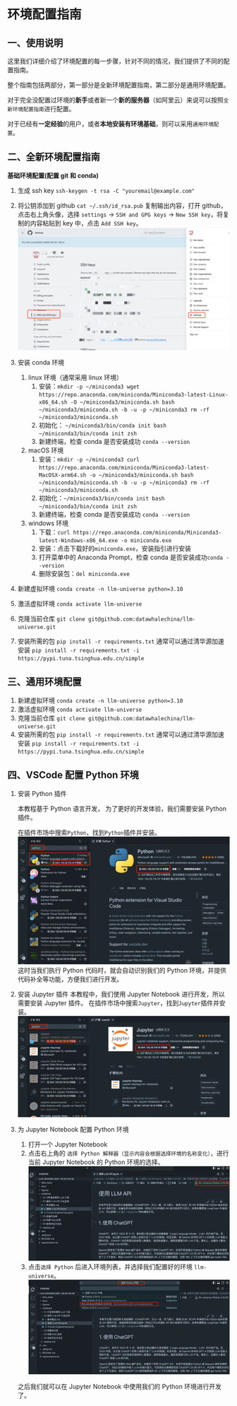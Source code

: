 # 环境配置指南

## 一、使用说明
这里我们详细介绍了环境配置的每一步骤，针对不同的情况，我们提供了不同的配置指南。

整个指南包括两部分，第一部分是全新环境配置指南，第二部分是通用环境配置。

对于完全没配置过环境的**新手**或者新一个**新的服务器**（如阿里云）来说可以按照`全新环境配置指南`进行配置。

对于已经有**一定经验**的用户，或者**本地安装有环境基础**，则可以采用`通用环境配置`。


## 二、全新环境配置指南
**基础环境配置(配置 git 和 conda)**
1. 生成 ssh key
`ssh-keygen -t rsa -C "youremail@example.com"`
2. 将公钥添加到 github
`cat ~/.ssh/id_rsa.pub`
复制输出内容，打开 github，点击右上角头像，选择 `settings` -> `SSH and GPG keys` -> `New SSH key`，将复制的内容粘贴到 key 中，点击 `Add SSH key`。
![添加 ssh key 到 github](../../figures/C1-1-github_ssh.png)
1. 安装 conda 环境
   1. linux 环境（通常采用 linux 环境）
      1. 安装：`mkdir -p ~/miniconda3
wget https://repo.anaconda.com/miniconda/Miniconda3-latest-Linux-x86_64.sh -O ~/miniconda3/miniconda.sh
bash ~/miniconda3/miniconda.sh -b -u -p ~/miniconda3
rm -rf ~/miniconda3/miniconda.sh`
      1. 初始化：
`~/miniconda3/bin/conda init bash
~/miniconda3/bin/conda init zsh`
      1. 新建终端，检查 conda 是否安装成功
`conda --version`
    1. macOS 环境
       1. 安装：`mkdir -p ~/miniconda3
curl https://repo.anaconda.com/miniconda/Miniconda3-latest-MacOSX-arm64.sh -o ~/miniconda3/miniconda.sh
bash ~/miniconda3/miniconda.sh -b -u -p ~/miniconda3
rm -rf ~/miniconda3/miniconda.sh`
        1. 初始化：`~/miniconda3/bin/conda init bash
~/miniconda3/bin/conda init zsh`
        1. 新建终端，检查 conda 是否安装成功
`conda --version`
     1. windows 环境
        1. 下载：`curl https://repo.anaconda.com/miniconda/Miniconda3-latest-Windows-x86_64.exe -o miniconda.exe`
        2. 安装：点击下载好的`miniconda.exe`，安装指引进行安装
        3. 打开菜单中的 Anaconda Prompt，检查 conda 是否安装成功`conda --version`
        4. 删除安装包：`del miniconda.exe`

1. 新建虚拟环境
`conda create -n llm-universe python=3.10`
1. 激活虚拟环境
`conda activate llm-universe`
1. 克隆当前仓库
`git clone git@github.com:datawhalechina/llm-universe.git`
1. 安装所需的包
`pip install -r requirements.txt`
通常可以通过清华源加速安装
`pip install -r requirements.txt -i https://pypi.tuna.tsinghua.edu.cn/simple`

## 三、通用环境配置
1. 新建虚拟环境
`conda create -n llm-universe python=3.10`
2. 激活虚拟环境
`conda activate llm-universe`
3. 克隆当前仓库
`git clone git@github.com:datawhalechina/llm-universe.git`
4. 安装所需的包
`pip install -r requirements.txt`
通常可以通过清华源加速安装
`pip install -r requirements.txt -i https://pypi.tuna.tsinghua.edu.cn/simple`

## 四、VSCode 配置 Python 环境
1. 安装 Python 插件

   本教程基于 Python 语言开发， 为了更好的开发体验，我们需要安装 Python 插件。

   在插件市场中搜索`Python`，找到`Python`插件并安装。
   ![](../../figures/C1-6-python_plugin.png)
   这时当我们执行 Python 代码时，就会自动识别我们的 Python 环境，并提供代码补全等功能，方便我们进行开发。


2. 安装 Jupyter 插件
   本教程中，我们使用 Jupyter Notebook 进行开发，所以需要安装 Jupyter 插件。
   在插件市场中搜索`Jupyter`，找到`Jupyter`插件并安装。
   ![](../../figures/C1-6-jupyter_plugin.png)


3. 为 Jupyter Notebook 配置 Python 环境
   1. 打开一个 Jupyter Notebook
   2. 点击右上角的 `选择 Python 解释器（显示内容会根据选择环境的名称变化）`，进行当前 Jupyter Notebook 的 Python 环境的选择。
   ![](../../figures/C1-6-jupyter_python.png)
   3. 点击`选择 Python` 后进入环境列表，并选择我们配置好的环境 `llm-universe`。
   ![](../../figures/C1-6-jupyter_env_list.png)

   之后我们就可以在 Jupyter Notebook 中使用我们的 Python 环境进行开发了。